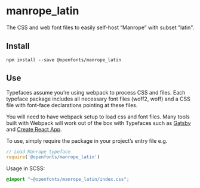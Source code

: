 
# manrope_latin

The CSS and web font files to easily self-host “Manrope” with subset "latin".

## Install

`npm install --save @openfonts/manrope_latin`

## Use

Typefaces assume you’re using webpack to process CSS and files. Each typeface
package includes all necessary font files (woff2, woff) and a CSS file with
font-face declarations pointing at these files.

You will need to have webpack setup to load css and font files. Many tools built
with Webpack will work out of the box with Typefaces such as [Gatsby](https://github.com/gatsbyjs/gatsby)
and [Create React App](https://github.com/facebookincubator/create-react-app).

To use, simply require the package in your project’s entry file e.g.

```javascript
// Load Manrope typeface
require('@openfonts/manrope_latin')
```

Usage in SCSS:
```scss
@import "~@openfonts/manrope_latin/index.css";
```
